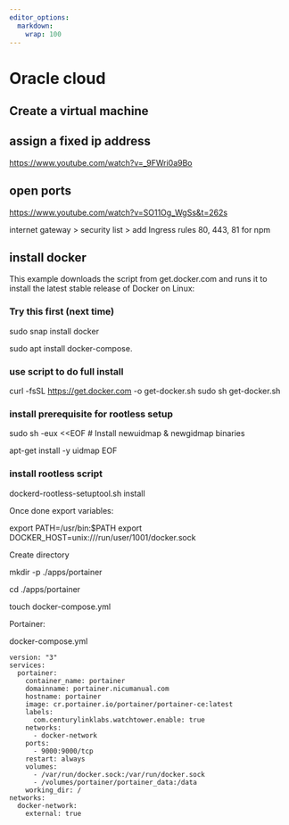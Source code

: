 ```yaml
---
editor_options: 
  markdown: 
    wrap: 100
---
```


# Oracle cloud

## Create a virtual machine

## assign a fixed ip address

<https://www.youtube.com/watch?v=_9FWri0a9Bo>

## open ports

<https://www.youtube.com/watch?v=SO11Og_WgSs&t=262s>

internet gateway \> security list \> add Ingress rules 80, 443, 81 for npm

## install docker

This example downloads the script from get.docker.com and runs it to install the latest stable
release of Docker on Linux:

### Try this first (next time)

sudo snap install docker

sudo apt install docker-compose.

### use script to do full install

curl -fsSL <https://get.docker.com> -o get-docker.sh sudo sh get-docker.sh

### install prerequisite for rootless setup

sudo sh -eux \<\<EOF \# Install newuidmap & newgidmap binaries

apt-get install -y uidmap EOF

### install rootless script

dockerd-rootless-setuptool.sh install

Once done export variables:

export PATH=/usr/bin:\$PATH export DOCKER_HOST=unix:///run/user/1001/docker.sock

Create directory

mkdir -p ./apps/portainer

cd ./apps/portainer

touch docker-compose.yml

Portainer:

docker-compose.yml

```{bash}
version: "3"
services:
  portainer:
    container_name: portainer
    domainname: portainer.nicumanual.com
    hostname: portainer
    image: cr.portainer.io/portainer/portainer-ce:latest
    labels:
      com.centurylinklabs.watchtower.enable: true
    networks:
      - docker-network
    ports:
      - 9000:9000/tcp
    restart: always
    volumes:
      - /var/run/docker.sock:/var/run/docker.sock
      - /volumes/portainer/portainer_data:/data
    working_dir: /
networks:
  docker-network:
    external: true

```
